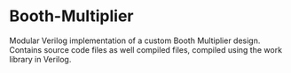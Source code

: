 # Booth-Multiplier
Modular Verilog implementation of a custom Booth Multiplier design.
Contains source code files as well compiled files, compiled using the work library in Verilog.
